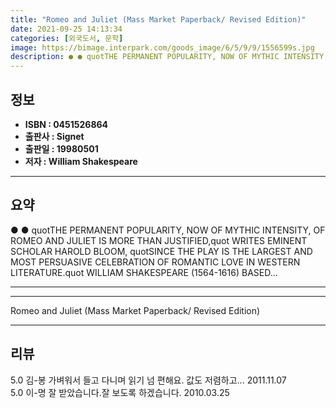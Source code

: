 ```yaml
---
title: "Romeo and Juliet (Mass Market Paperback/ Revised Edition)"
date: 2021-09-25 14:13:34
categories: [외국도서, 문학]
image: https://bimage.interpark.com/goods_image/6/5/9/9/1556599s.jpg
description: ● ● quotTHE PERMANENT POPULARITY, NOW OF MYTHIC INTENSITY, OF ROMEO AND JULIET IS MORE THAN JUSTIFIED,quot WRITES EMINENT SCHOLAR HAROLD BLOOM, quotSINCE THE
---
```


## **정보**

- **ISBN : 0451526864**
- **출판사 : Signet**
- **출판일 : 19980501**
- **저자 : William Shakespeare**

------



## **요약**

●  ●  quotTHE PERMANENT POPULARITY, NOW OF MYTHIC INTENSITY, OF ROMEO AND JULIET IS MORE THAN JUSTIFIED,quot WRITES EMINENT SCHOLAR HAROLD BLOOM, quotSINCE THE PLAY IS THE LARGEST AND MOST PERSUASIVE CELEBRATION OF ROMANTIC LOVE IN WESTERN LITERATURE.quot WILLIAM SHAKESPEARE (1564-1616) BASED... 

------



------


Romeo and Juliet (Mass Market Paperback/ Revised Edition) 

------


## **리뷰** 

5.0 김-봉 가벼워서 들고 다니며 읽기 넘 편해요. 값도 저렴하고... 2011.11.07 <br/>5.0 이-명 잘 받았습니다.잘 보도록 하겠습니다. 2010.03.25 <br/>